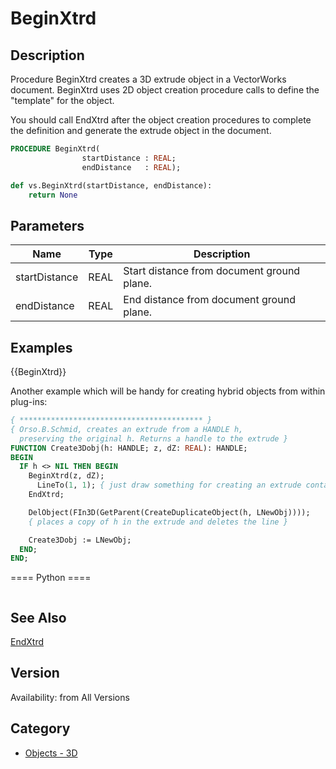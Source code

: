 # BeginXtrd

## Description
Procedure BeginXtrd creates a 3D extrude object in a VectorWorks document. BeginXtrd uses 2D object creation procedure calls to define the &quot;template&quot; for the object. 

You should call EndXtrd after the object creation procedures to complete the definition and generate the extrude object in the document.

```pascal
PROCEDURE BeginXtrd(
				startDistance : REAL;
				endDistance   : REAL);
```

```python
def vs.BeginXtrd(startDistance, endDistance):
    return None
```

## Parameters
|Name|Type|Description|
|---|---|---|
|startDistance|REAL|Start distance from document ground plane.|
|endDistance|REAL|End distance from document ground plane.|

## Examples
{{BeginXtrd}}

Another example which will be handy for creating hybrid objects from within plug-ins:
```pascal
{ ***************************************** }
{ Orso.B.Schmid, creates an extrude from a HANDLE h,
  preserving the original h. Returns a handle to the extrude }
FUNCTION Create3Dobj(h: HANDLE; z, dZ: REAL): HANDLE;
BEGIN
  IF h <> NIL THEN BEGIN
    BeginXtrd(z, dZ);
      LineTo(1, 1); { just draw something for creating an extrude container }
    EndXtrd;

    DelObject(FIn3D(GetParent(CreateDuplicateObject(h, LNewObj))));
    { places a copy of h in the extrude and deletes the line }

    Create3Dobj := LNewObj;
  END;
END;
```
==== Python ====
```python

```

## See Also
[EndXtrd](EndXtrd.md)

## Version
Availability: from All Versions

## Category
* [Objects - 3D](../Categories/Objects%20-%203D.md)
